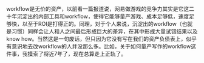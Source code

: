 workflow是无价的资产，以前看一篇报道说，网易做游戏的竞争力其实是它这二十年沉淀出的内部工具和workflow，使得它能够量产游戏、成本足够低，速度足够快，以至于ROI是打得正的。同理，对于个人来说，沉淀出的workflow（也就是习惯）同样会让人和人之间最后形成巨大的差异，在其中形成大量试错结果以及know how。当然这是一句废话，但只因为它没有写在我们的资产负债表上，似乎有意识地去改workflow的人并没那么多。比如，关于如何量产写作的workflow这件事，我摸索了将近7年了，现在总算走上正轨了。